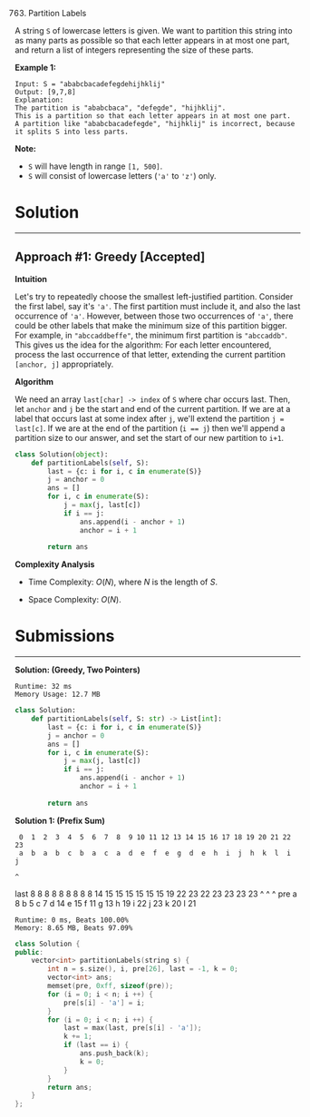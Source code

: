 763. Partition Labels

A string `S` of lowercase letters is given. We want to partition this string into as many parts as possible so that each letter appears in at most one part, and return a list of integers representing the size of these parts.

**Example 1:**
```
Input: S = "ababcbacadefegdehijhklij"
Output: [9,7,8]
Explanation:
The partition is "ababcbaca", "defegde", "hijhklij".
This is a partition so that each letter appears in at most one part.
A partition like "ababcbacadefegde", "hijhklij" is incorrect, because it splits S into less parts.
```

**Note:**

* `S` will have length in range `[1, 500]`.
* `S` will consist of lowercase letters (`'a'` to `'z'`) only.

# Solution
---
## Approach #1: Greedy [Accepted]
**Intuition**

Let's try to repeatedly choose the smallest left-justified partition. Consider the first label, say it's `'a'`. The first partition must include it, and also the last occurrence of `'a'`. However, between those two occurrences of `'a'`, there could be other labels that make the minimum size of this partition bigger. For example, in `"abccaddbeffe"`, the minimum first partition is `"abccaddb"`. This gives us the idea for the algorithm: For each letter encountered, process the last occurrence of that letter, extending the current partition `[anchor, j]` appropriately.

**Algorithm**

We need an array `last[char] -> index` of `S` where char occurs last. Then, let `anchor` and `j` be the start and end of the current partition. If we are at a label that occurs last at some index after `j`, we'll extend the partition `j = last[c]`. If we are at the end of the partition (`i == j`) then we'll append a partition size to our answer, and set the start of our new partition to `i+1`.

```python
class Solution(object):
    def partitionLabels(self, S):
        last = {c: i for i, c in enumerate(S)}
        j = anchor = 0
        ans = []
        for i, c in enumerate(S):
            j = max(j, last[c])
            if i == j:
                ans.append(i - anchor + 1)
                anchor = i + 1
            
        return ans
```

**Complexity Analysis**

* Time Complexity: $O(N)$, where $N$ is the length of $S$.

* Space Complexity: $O(N)$.

# Submissions
---
**Solution: (Greedy, Two Pointers)**
```
Runtime: 32 ms
Memory Usage: 12.7 MB
```
```python
class Solution:
    def partitionLabels(self, S: str) -> List[int]:
        last = {c: i for i, c in enumerate(S)}
        j = anchor = 0
        ans = []
        for i, c in enumerate(S):
            j = max(j, last[c])
            if i == j:
                ans.append(i - anchor + 1)
                anchor = i + 1
            
        return ans
```

**Solution 1: (Prefix Sum)**

     0  1  2  3  4  5  6  7  8  9 10 11 12 13 14 15 16 17 18 19 20 21 22 23
     a  b  a  b  c  b  a  c  a  d  e  f  e  g  d  e  h  i  j  h  k  l  i  j
                                                                          ^  
last 8  8  8  8  8  8  8  8  8 14 15 15 15 15 15 15 19 22 23 22 23 23 23 23
                             ^                    ^                       ^
pre
    a 8
    b 5
    c 7
    d 14
    e 15
    f 11
    g 13
    h 19
    i 22
    j 23
    k 20
    l 21

```
Runtime: 0 ms, Beats 100.00%
Memory: 8.65 MB, Beats 97.09%
```
```c++
class Solution {
public:
    vector<int> partitionLabels(string s) {
        int n = s.size(), i, pre[26], last = -1, k = 0;
        vector<int> ans;
        memset(pre, 0xff, sizeof(pre));
        for (i = 0; i < n; i ++) {
            pre[s[i] - 'a'] = i; 
        }
        for (i = 0; i < n; i ++) {
            last = max(last, pre[s[i] - 'a']);
            k += 1;
            if (last == i) {
                ans.push_back(k);
                k = 0;
            }
        }
        return ans;
    }
};
```
